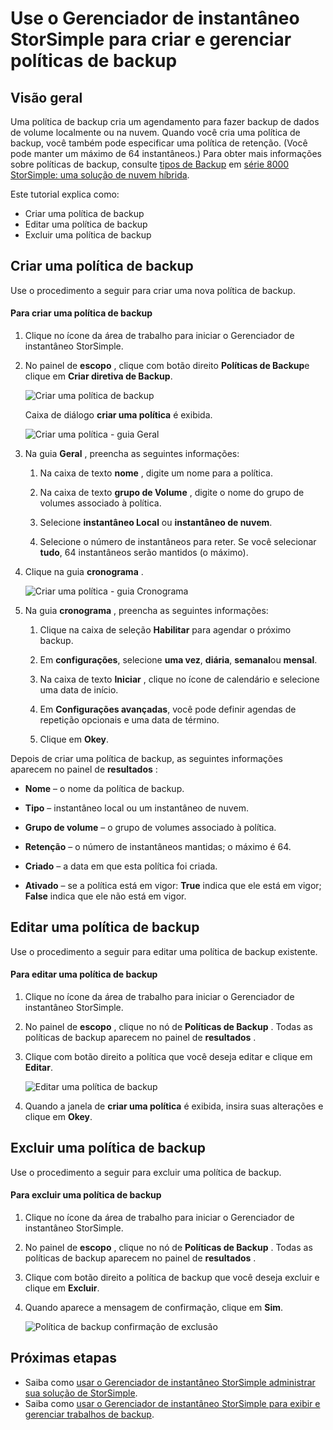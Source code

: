 <properties 
   pageTitle="Políticas de backup do Gerenciador de instantâneo StorSimple | Microsoft Azure"
   description="Descreve como usar o snap-in MMC Gerenciador de instantâneo StorSimple para criar e gerenciar as políticas de backup que controlam backups agendados."
   services="storsimple"
   documentationCenter="NA"
   authors="SharS"
   manager="carmonm"
   editor="" />
<tags 
   ms.service="storsimple"
   ms.devlang="NA"
   ms.topic="article"
   ms.tgt_pltfrm="NA"
   ms.workload="TBD"
   ms.date="05/12/2016"
   ms.author="v-sharos" />

# <a name="use-storsimple-snapshot-manager-to-create-and-manage-backup-policies"></a>Use o Gerenciador de instantâneo StorSimple para criar e gerenciar políticas de backup

## <a name="overview"></a>Visão geral

Uma política de backup cria um agendamento para fazer backup de dados de volume localmente ou na nuvem. Quando você cria uma política de backup, você também pode especificar uma política de retenção. (Você pode manter um máximo de 64 instantâneos.) Para obter mais informações sobre políticas de backup, consulte [tipos de Backup](storsimple-what-is-snapshot-manager.md#backup-type) em [série 8000 StorSimple: uma solução de nuvem híbrida](storsimple-overview.md).

Este tutorial explica como:

- Criar uma política de backup 
- Editar uma política de backup 
- Excluir uma política de backup 

## <a name="create-a-backup-policy"></a>Criar uma política de backup

Use o procedimento a seguir para criar uma nova política de backup.

#### <a name="to-create-a-backup-policy"></a>Para criar uma política de backup

1. Clique no ícone da área de trabalho para iniciar o Gerenciador de instantâneo StorSimple.

2. No painel de **escopo** , clique com botão direito **Políticas de Backup**e clique em **Criar diretiva de Backup**.

    ![Criar uma política de backup](./media/storsimple-snapshot-manager-manage-backup-policies/HCS_SSM_Create_BU_policy.png)

    Caixa de diálogo **criar uma política** é exibida. 

    ![Criar uma política - guia Geral](./media/storsimple-snapshot-manager-manage-backup-policies/HCS_SSM_Create_policy_general.png)

3. Na guia **Geral** , preencha as seguintes informações:

   1. Na caixa de texto **nome** , digite um nome para a política.

   2. Na caixa de texto **grupo de Volume** , digite o nome do grupo de volumes associado à política.

   3. Selecione **instantâneo Local** ou **instantâneo de nuvem**.

   4. Selecione o número de instantâneos para reter. Se você selecionar **tudo**, 64 instantâneos serão mantidos (o máximo). 

4. Clique na guia **cronograma** .

    ![Criar uma política - guia Cronograma](./media/storsimple-snapshot-manager-manage-backup-policies/HCS_SSM_Create_policy_schedule.png)

5. Na guia **cronograma** , preencha as seguintes informações: 

   1. Clique na caixa de seleção **Habilitar** para agendar o próximo backup.

   2. Em **configurações**, selecione **uma vez**, **diária**, **semanal**ou **mensal**. 

   3. Na caixa de texto **Iniciar** , clique no ícone de calendário e selecione uma data de início.

   4. Em **Configurações avançadas**, você pode definir agendas de repetição opcionais e uma data de término.

   5. Clique em **Okey**.

Depois de criar uma política de backup, as seguintes informações aparecem no painel de **resultados** :

- **Nome** – o nome da política de backup.

- **Tipo** – instantâneo local ou um instantâneo de nuvem.

- **Grupo de volume** – o grupo de volumes associado à política.

- **Retenção** – o número de instantâneos mantidas; o máximo é 64.

- **Criado** – a data em que esta política foi criada.

- **Ativado** – se a política está em vigor: **True** indica que ele está em vigor; **False** indica que ele não está em vigor. 

## <a name="edit-a-backup-policy"></a>Editar uma política de backup

Use o procedimento a seguir para editar uma política de backup existente.

#### <a name="to-edit-a-backup-policy"></a>Para editar uma política de backup

1. Clique no ícone da área de trabalho para iniciar o Gerenciador de instantâneo StorSimple. 

2. No painel de **escopo** , clique no nó de **Políticas de Backup** . Todas as políticas de backup aparecem no painel de **resultados** . 

3. Clique com botão direito a política que você deseja editar e clique em **Editar**. 

    ![Editar uma política de backup](./media/storsimple-snapshot-manager-manage-backup-policies/HCS_SSM_Edit_BU_policy.png) 

4. Quando a janela de **criar uma política** é exibida, insira suas alterações e clique em **Okey**. 

## <a name="delete-a-backup-policy"></a>Excluir uma política de backup

Use o procedimento a seguir para excluir uma política de backup.

#### <a name="to-delete-a-backup-policy"></a>Para excluir uma política de backup

1. Clique no ícone da área de trabalho para iniciar o Gerenciador de instantâneo StorSimple. 

2. No painel de **escopo** , clique no nó de **Políticas de Backup** . Todas as políticas de backup aparecem no painel de **resultados** . 

3. Clique com botão direito a política de backup que você deseja excluir e clique em **Excluir**.

4. Quando aparece a mensagem de confirmação, clique em **Sim**.

    ![Política de backup confirmação de exclusão](./media/storsimple-snapshot-manager-manage-backup-policies/HCS_SSM_Delete_BU_policy.png)

## <a name="next-steps"></a>Próximas etapas

- Saiba como [usar o Gerenciador de instantâneo StorSimple administrar sua solução de StorSimple](storsimple-snapshot-manager-admin.md).
- Saiba como [usar o Gerenciador de instantâneo StorSimple para exibir e gerenciar trabalhos de backup](storsimple-snapshot-manager-manage-backup-jobs.md).
